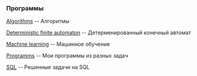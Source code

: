 ### Программы ###

[Algorithms](Algorithms) -- Алгоритмы

[Deterministic finite automaton](Deterministic_finite_automaton) -- Детерменированный конечный автомат

[Machine learning](Machine_learning) -- Машинное обучение

[Programms](Programms) -- Мои программы из разных задач

[SQL](SQL) -- Решенные задачи на SQL

